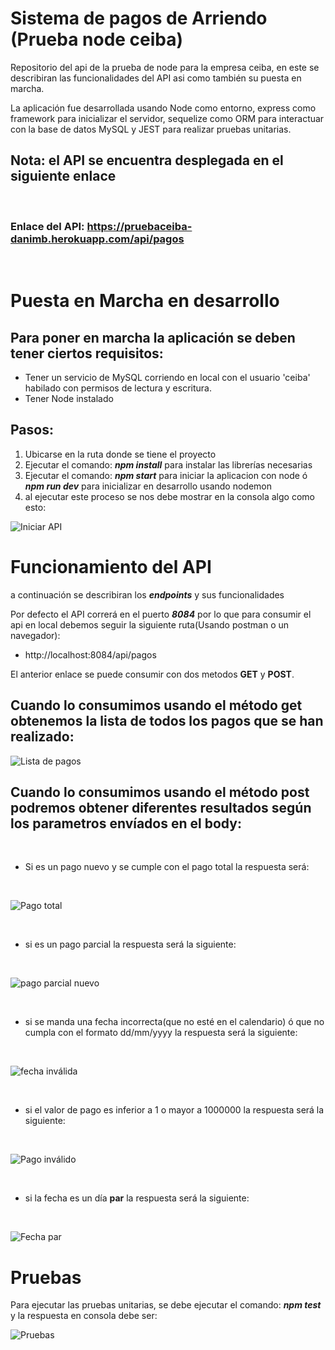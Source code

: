 # Sistema de pagos de Arriendo (Prueba node ceiba)

Repositorio del api de la prueba de node para la empresa ceiba, en este se describiran las funcionalidades del API asi como también su puesta en marcha.

La aplicación fue desarrollada usando Node como entorno, express como framework para inicializar el servidor, sequelize como ORM para interactuar con la base de datos MySQL y JEST para realizar pruebas unitarias.

## Nota: el API se encuentra desplegada en el siguiente enlace
<br>

### Enlace del API: https://pruebaceiba-danimb.herokuapp.com/api/pagos

<br>


# Puesta en Marcha en desarrollo

## Para poner en marcha la aplicación se deben tener ciertos requisitos:

- Tener un servicio de MySQL corriendo en local con el usuario 'ceiba' habilado con permisos de lectura y escritura.
- Tener Node instalado


## Pasos:

1) Ubicarse en la ruta donde se tiene el proyecto
2) Ejecutar el comando: ***npm install*** para instalar las librerías necesarias
3) Ejecutar el comando: ***npm start*** para iniciar la aplicacion con node ó ***npm run dev*** para inicializar en desarrollo usando nodemon
4) al ejecutar este proceso se nos debe mostrar en la consola algo como esto:

![Iniciar API](./images/iniciar-api.png)

# Funcionamiento del API

a continuación se describiran los ***endpoints*** y sus funcionalidades

Por defecto el API correrá en el puerto ***8084*** por lo que para consumir el api en local debemos seguir la siguiente ruta(Usando postman o un navegador):

- http://localhost:8084/api/pagos


El anterior enlace se puede consumir con dos metodos **GET** y **POST**.

## Cuando lo consumimos usando el método get obtenemos la lista de todos los pagos que se han realizado:

![Lista de pagos](./images/get-payments.png)

## Cuando lo consumimos usando el método post podremos obtener diferentes resultados según los parametros envíados en el body:
<br>

- Si es un pago nuevo y se cumple con el pago total la respuesta será:

<br>

![Pago total](./images/total-payment.png)

<br>

- si es un pago parcial la respuesta será la siguiente:

<br>

![pago parcial nuevo](./images/partial-payment-new.png)

<br>

- si se manda una fecha incorrecta(que no esté en el calendario) ó que no cumpla con el formato dd/mm/yyyy la respuesta será la siguiente:

<br>

![fecha inválida](./images/invalid-date.png)


<br>

- si el valor de pago es inferior a 1 o mayor a 1000000 la respuesta será la siguiente:

<br>

![Pago inválido](./images/payment-value.png)


<br>

- si la fecha es un día **par** la respuesta será la siguiente:

<br>

![Fecha par](./images/pair-day.png)



# Pruebas

Para ejecutar las pruebas unitarias, se debe ejecutar el comando: ***npm test*** y la respuesta en consola debe ser:

![Pruebas](./images/tests.png)





